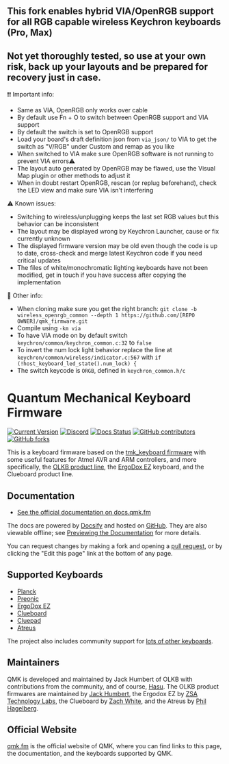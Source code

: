 ## This fork enables hybrid VIA/OpenRGB support for all RGB capable wireless Keychron keyboards (Pro, Max)
## Not yet thoroughly tested, so use at your own risk, back up your layouts and be prepared for recovery just in case.
❗❗ Important info:
* Same as VIA, OpenRGB only works over cable
* By default use Fn + O to switch between OpenRGB support and VIA support
* By default the switch is set to OpenRGB support
* Load your board's draft definition json from ``via_json/`` to VIA to get the switch as "V/RGB" under Custom and remap as you like
* When switched to VIA make sure OpenRGB software is not running to prevent VIA errors⚠️
* The layout auto generated by OpenRGB may be flawed, use the Visual Map plugin or other methods to adjust it
* When in doubt restart OpenRGB, rescan (or replug beforehand), check the LED view and make sure VIA isn't interfering

⚠️ Known issues:
* Switching to wireless/unplugging keeps the last set RGB values but this behavior can be inconsistent
* The layout may be displayed wrong by Keychron Launcher, cause or fix currently unknown
* The displayed firmware version may be old even though the code is up to date, cross-check and merge latest Keychron code if you need critical updates
* The files of white/monochromatic lighting keyboards have not been modified, get in touch if you have success after copying the implementation

🔵 Other info:
* When cloning make sure you get the right branch: ``git clone -b wireless_openrgb_common --depth 1 https://github.com/[REPO OWNER]/qmk_firmware.git``
* Compile using ``-km via``
* To have VIA mode on by default switch ``keychron/common/keychron_common.c:32`` to ``false``
* To invert the num lock light behavior replace the line at ``keychron/common/wireless/indicator.c:567`` with ``if (!host_keyboard_led_state().num_lock) {``
* The switch keycode is ``ORGB``, defined in ``keychron_common.h/c``

# Quantum Mechanical Keyboard Firmware

[![Current Version](https://img.shields.io/github/tag/qmk/qmk_firmware.svg)](https://github.com/qmk/qmk_firmware/tags)
[![Discord](https://img.shields.io/discord/440868230475677696.svg)](https://discord.gg/Uq7gcHh)
[![Docs Status](https://img.shields.io/badge/docs-ready-orange.svg)](https://docs.qmk.fm)
[![GitHub contributors](https://img.shields.io/github/contributors/qmk/qmk_firmware.svg)](https://github.com/qmk/qmk_firmware/pulse/monthly)
[![GitHub forks](https://img.shields.io/github/forks/qmk/qmk_firmware.svg?style=social&label=Fork)](https://github.com/qmk/qmk_firmware/)

This is a keyboard firmware based on the [tmk\_keyboard firmware](https://github.com/tmk/tmk_keyboard) with some useful features for Atmel AVR and ARM controllers, and more specifically, the [OLKB product line](https://olkb.com), the [ErgoDox EZ](https://ergodox-ez.com) keyboard, and the Clueboard product line.

## Documentation

* [See the official documentation on docs.qmk.fm](https://docs.qmk.fm)

The docs are powered by [Docsify](https://docsify.js.org/) and hosted on [GitHub](/docs/). They are also viewable offline; see [Previewing the Documentation](https://docs.qmk.fm/#/contributing?id=previewing-the-documentation) for more details.

You can request changes by making a fork and opening a [pull request](https://github.com/qmk/qmk_firmware/pulls), or by clicking the "Edit this page" link at the bottom of any page.

## Supported Keyboards

* [Planck](/keyboards/planck/)
* [Preonic](/keyboards/preonic/)
* [ErgoDox EZ](/keyboards/ergodox_ez/)
* [Clueboard](/keyboards/clueboard/)
* [Cluepad](/keyboards/clueboard/17/)
* [Atreus](/keyboards/atreus/)

The project also includes community support for [lots of other keyboards](/keyboards/).

## Maintainers

QMK is developed and maintained by Jack Humbert of OLKB with contributions from the community, and of course, [Hasu](https://github.com/tmk). The OLKB product firmwares are maintained by [Jack Humbert](https://github.com/jackhumbert), the Ergodox EZ by [ZSA Technology Labs](https://github.com/zsa), the Clueboard by [Zach White](https://github.com/skullydazed), and the Atreus by [Phil Hagelberg](https://github.com/technomancy).

## Official Website

[qmk.fm](https://qmk.fm) is the official website of QMK, where you can find links to this page, the documentation, and the keyboards supported by QMK.
